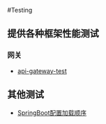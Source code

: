 #Testing

## 提供各种框架性能测试
### 网关
- [api-gateway-test](./api-gateway-test)


## 其他测试
- [SpringBoot配置加载顺序](./spring-boot-config-load)
